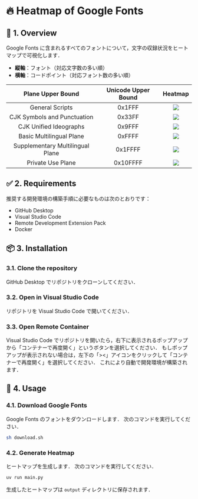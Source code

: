 # 🔥 Heatmap of Google Fonts

## 📌 1. Overview

Google Fonts に含まれるすべてのフォントについて，文字の収録状況をヒートマップで可視化します．

- **縦軸**：フォント（対応文字数の多い順）
- **横軸**：コードポイント（対応フォント数の多い順）

| Plane Upper Bound | Unicode Upper Bound | Heatmap |
| :---: | :---: | :---: |
| General Scripts | 0x1FFF | [![](https://fjktkm.com/google-fonts-heatmap/google_font_heatmap_0x1FFF.png)](https://fjktkm.com/google-fonts-heatmap/google_font_heatmap_0x1FFF.png) |
| CJK Symbols and Punctuation | 0x33FF | [![](https://fjktkm.com/google-fonts-heatmap/google_font_heatmap_0x33FF.png)](https://fjktkm.com/google-fonts-heatmap/google_font_heatmap_0x33FF.png) |
| CJK Unified Ideographs | 0x9FFF | [![](https://fjktkm.com/google-fonts-heatmap/google_font_heatmap_0x9FFF.png)](https://fjktkm.com/google-fonts-heatmap/google_font_heatmap_0x9FFF.png) |
| Basic Multilingual Plane | 0xFFFF | [![](https://fjktkm.com/google-fonts-heatmap/google_font_heatmap_0xFFFF.png)](https://fjktkm.com/google-fonts-heatmap/google_font_heatmap_0xFFFF.png) |
| Supplementary Multilingual Plane | 0x1FFFF | [![](https://fjktkm.com/google-fonts-heatmap/google_font_heatmap_0x1FFFF.png)](https://fjktkm.com/google-fonts-heatmap/google_font_heatmap_0x1FFFF.png) |
| Private Use Plane | 0x10FFFF | [![](https://fjktkm.com/google-fonts-heatmap/google_font_heatmap_0x10FFFF.png)](https://fjktkm.com/google-fonts-heatmap/google_font_heatmap_0x10FFFF.png) |

## ✅ 2. Requirements

推奨する開発環境の構築手順に必要なものは次のとおりです：

- GitHub Desktop
- Visual Studio Code
- Remote Development Extension Pack
- Docker

## 📦 3. Installation

### 3.1. Clone the repository

GitHub Desktop でリポジトリをクローンしてください．

### 3.2. Open in Visual Studio Code

リポジトリを Visual Studio Code で開いてください．

### 3.3. Open Remote Container

Visual Studio Code でリポジトリを開いたら，右下に表示されるポップアップから「コンテナーで再度開く」というボタンを選択してください．
もしポップアップが表示されない場合は，左下の「><」アイコンをクリックして「コンテナーで再度開く」を選択してください．
これにより自動で開発環境が構築されます．

## 🚀 4. Usage

### 4.1. Download Google Fonts

Google Fonts のフォントをダウンロードします．
次のコマンドを実行してください．

```bash
sh download.sh
```

### 4.2. Generate Heatmap

ヒートマップを生成します．
次のコマンドを実行してください．

```bash
uv run main.py
```

生成したヒートマップは `output` ディレクトリに保存されます．
